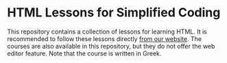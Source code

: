 # HTML Lessons for Simplified Coding

This repository contains a collection of lessons for learning HTML. It is recommended to follow these lessons directly [from our website](https://www.simplifiedcoding.org/lessons/view/html/). The courses are also available in this repository, but they do not offer the web editor feature. Note that the course is written in Greek.
